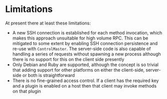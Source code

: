 
# Limitations

At present there at least these limitations:

 + A new SSH connection is established for each method invocation, which makes this approach unsuitable for high volume RPC.  This can be mitigated to some extent by enabling SSH connection persistence and re-use with `ControlMaster`.  The server-side code is also capable of handling a series of requests without spawning a new process although there is no support for this on the client side presently
 + Only Debian and Ruby are supported, although the concept is so trivial that adding support for other platforms on either the client-side, server-side or both is straightforward
 + There is no fine-grained access control.  If a client has the required key and a plugin is enabled on a host then that client may invoke methods on that plugin

